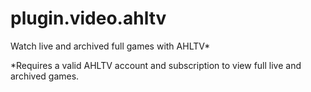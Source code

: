 # plugin.video.ahltv

Watch live and archived full games with AHLTV*

*Requires a valid AHLTV account and subscription to view full live and archived games.
